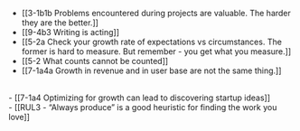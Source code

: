 - [[3-1b1b Problems encountered during projects are valuable. The harder they are the better.]]
- [[9-4b3 Writing is acting]]
- [[5-2a Check your growth rate of expectations vs circumstances. The former is hard to measure. But remember - you get what you measure.]]
- [[5-2 What counts cannot be counted]]
- [[7-1a4a Growth in revenue and in user base are not the same thing.]]
<br>
- [[7-1a4 Optimizing for growth can lead to discovering startup ideas]]
<br>
- [[RUL3 - “Always produce” is a good heuristic for finding the work you love]]
